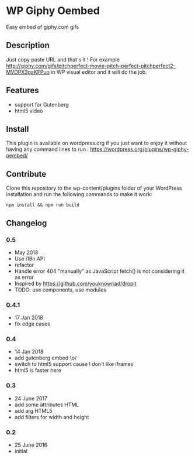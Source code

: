 # WP Giphy Oembed #

Easy embed of giphy.com gifs

## Description ##

Just copy paste URL and that's it !
For example http://giphy.com/gifs/pitchperfect-movie-pitch-perfect-pitchperfect2-MVDPX3gaKFPuo in WP visual editor and it will do the job.

## Features ##

* support for Gutenberg
* html5 video

## Install

This plugin is available on wordpress.org if you just want to enjoy it without having any command lines to run : https://wordpress.org/plugins/wp-giphy-oembed/

## Contribute ##

Clone this repository to the wp-content/plugins folder of your WordPress installation and run the following commands to make it work:

`npm install && npm run build`

## Changelog ##

### 0.5
* May 2018
* Use i18n API
* refactor
* Handle error 404 "manually" as JavaScript fetch() is not considering it as error
* Inspired by https://github.com/youknowriad/dropit
* TODO: use components, use modules

### 0.4.1
* 17 Jan 2018
* fix edge cases

### 0.4
* 14 Jan 2018
* add gutenberg embed \o/
* switch to html5 support cause I don't like iframes
* html5 is faster here

### 0.3
* 24 June 2017
* add some attributes HTML
* add arg HTML5
* add filters for width and height

### 0.2
* 25 June 2016
* initial

